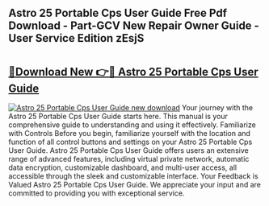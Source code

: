 ## Astro 25 Portable Cps User Guide Free Pdf Download - Part-GCV New Repair Owner Guide - User Service Edition zEsjS

# <h2><a href="http://bc76216.oget.top/?id=Astro+25+Portable+Cps+User+Guide">🔗Download New 👉🔴 Astro 25 Portable Cps User Guide</a></h2>

[![Astro 25 Portable Cps User Guide new download](https://i.imgur.com/5g1atiW.png)](http://bc76216.oget.top/?id=Astro+25+Portable+Cps+User+Guide)
Your journey with the Astro 25 Portable Cps User Guide starts here. This manual is your comprehensive guide to understanding and using it effectively. Familiarize with Controls Before you begin, familiarize yourself with the location and function of all control buttons and settings on your Astro 25 Portable Cps User Guide. Astro 25 Portable Cps User Guide offers users an extensive range of advanced features, including virtual private network, automatic data encryption, customizable dashboard, and multi-user access, all accessible through the sleek and customizable interface. Your Feedback is Valued Astro 25 Portable Cps User Guide. We appreciate your input and are committed to providing you with exceptional service.
